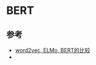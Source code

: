 # BERT



## 参考

- [word2vec, ELMo, BERT的比较](https://www.cnblogs.com/rucwxb/p/10277217.html)
- 





